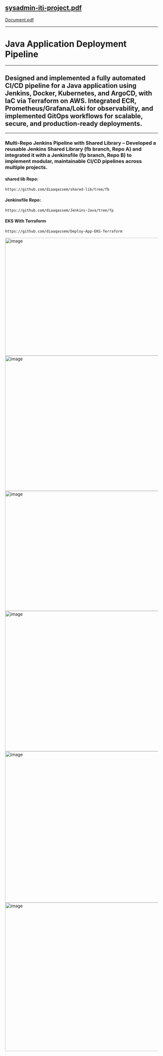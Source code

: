 [sysadmin-iti-project.pdf](https://github.com/user-attachments/files/21764445/sysadmin-iti-project.pdf)
---
[Document.pdf](https://github.com/user-attachments/files/21765222/Document.pdf)

---
# Java Application Deployment Pipeline	
---
## Designed and implemented a fully automated CI/CD pipeline for a Java application using Jenkins, Docker, Kubernetes, and ArgoCD, with IaC via Terraform on AWS. Integrated ECR, Prometheus/Grafana/Loki for observability, and implemented GitOps workflows for scalable, secure, and production-ready deployments.
---
### Multi-Repo Jenkins Pipeline with Shared Library – Developed a reusable Jenkins Shared Library (fb branch, Repo A) and integrated it with a Jenkinsfile (fp branch, Repo B) to implement modular, maintainable CI/CD pipelines across multiple projects.
#### shared lib Repo:
```
https://github.com/diaaqassem/shared-lib/tree/fb
```
#### Jenkinsfile Repo: 
```
https://github.com/diaaqassem/Jenkins-Java/tree/fp
```
#### EKS With Terraform
```
https://github.com/diaaqassem/Deploy-App-EKS-Terraform
```
<img width="1125" height="388" alt="image" src="https://github.com/user-attachments/assets/981ca35f-3ee7-4dc2-af28-30dcc89d63c6" />
<img width="1125" height="445" alt="image" src="https://github.com/user-attachments/assets/f34d5fd7-1847-43c7-a626-15332e2bd0e7" />
<img width="1125" height="395" alt="image" src="https://github.com/user-attachments/assets/f4ac5841-4338-433c-8e96-a7d1b4444a2a" />
<img width="1125" height="462" alt="image" src="https://github.com/user-attachments/assets/6bdb16e2-4df4-4a1d-a8a0-334aa30aa898" />

<img width="1125" height="498" alt="image" src="https://github.com/user-attachments/assets/628854a7-f7bd-49b0-890f-2ca3b4c3da6e" />
<img width="1125" height="489" alt="image" src="https://github.com/user-attachments/assets/5f4e91b8-2b8c-4dc9-a974-924c399a0ee7" />
